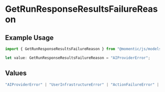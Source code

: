 # GetRunResponseResultsFailureReason

## Example Usage

```typescript
import { GetRunResponseResultsFailureReason } from "@momentic/js/models/components";

let value: GetRunResponseResultsFailureReason = "AIProviderError";
```

## Values

```typescript
"AIProviderError" | "UserInfrastructureError" | "ActionFailureError" | "AssertionFailureError" | "UserConfigurationError" | "InternalWebAgentError" | "InternalPlatformError" | "JobTimeoutError" | "UnknownError"
```